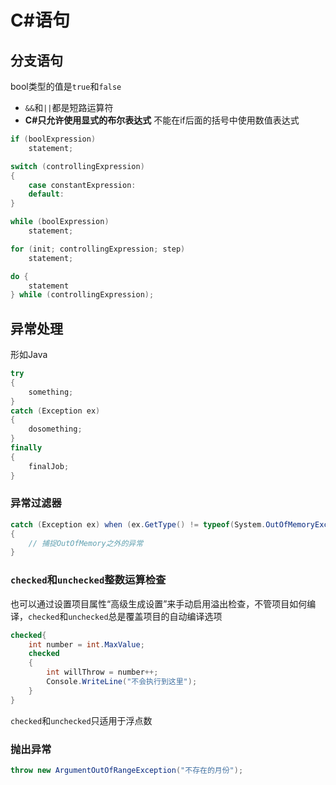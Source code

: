 # C#语句

## 分支语句

bool类型的值是`true`和`false`

- `&&`和`||`都是短路运算符
- **C#只允许使用显式的布尔表达式** 不能在if后面的括号中使用数值表达式

```cs
if (boolExpression)
    statement;

switch (controllingExpression)
{
    case constantExpression:
    default:
}

while (boolExpression)
    statement;

for (init; controllingExpression; step)
    statement;

do {
    statement
} while (controllingExpression);
```

## 异常处理

形如Java

```cs
try
{
    something;
}
catch (Exception ex)
{
    dosomething;
}
finally
{
    finalJob;
}
```

### 异常过滤器

```cs
catch (Exception ex) when (ex.GetType() != typeof(System.OutOfMemoryException))
{
    // 捕捉OutOfMemory之外的异常
}
```

### `checked`和`unchecked`整数运算检查

也可以通过设置项目属性“高级生成设置”来手动启用溢出检查，不管项目如何编译，`checked`和`unchecked`总是覆盖项目的自动编译选项

```cs
checked{
    int number = int.MaxValue;
    checked
    {
        int willThrow = number++;
        Console.WriteLine("不会执行到这里");
    }
}
```

`checked`和`unchecked`只适用于浮点数

### 抛出异常

```cs
throw new ArgumentOutOfRangeException("不存在的月份");
```
